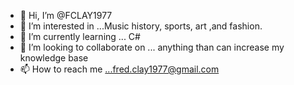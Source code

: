 - 👋 Hi, I’m @FCLAY1977
- 👀 I’m interested in ...Music history, sports, art ,and fashion.
- 🌱 I’m currently learning ... C#
- 💞️ I’m looking to collaborate on ... anything than can increase my knowledge base
- 📫 How to reach me ...fred.clay1977@gmail.com

<!---
FCLAY1977/FCLAY1977 is a ✨ special ✨ repository because its `README.md` (this file) appears on your GitHub profile.
You can click the Preview link to take a look at your changes.
--->
